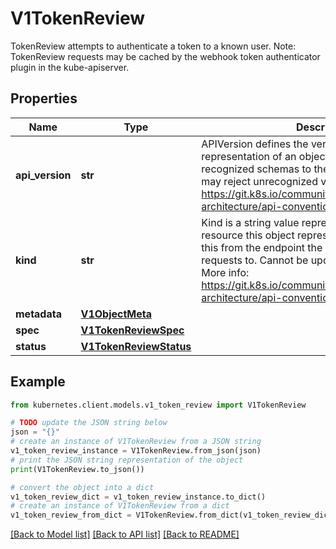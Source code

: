 # V1TokenReview

TokenReview attempts to authenticate a token to a known user. Note: TokenReview requests may be cached by the webhook token authenticator plugin in the kube-apiserver.

## Properties

Name | Type | Description | Notes
------------ | ------------- | ------------- | -------------
**api_version** | **str** | APIVersion defines the versioned schema of this representation of an object. Servers should convert recognized schemas to the latest internal value, and may reject unrecognized values. More info: https://git.k8s.io/community/contributors/devel/sig-architecture/api-conventions.md#resources | [optional] 
**kind** | **str** | Kind is a string value representing the REST resource this object represents. Servers may infer this from the endpoint the kubernetes.client submits requests to. Cannot be updated. In CamelCase. More info: https://git.k8s.io/community/contributors/devel/sig-architecture/api-conventions.md#types-kinds | [optional] 
**metadata** | [**V1ObjectMeta**](V1ObjectMeta.md) |  | [optional] 
**spec** | [**V1TokenReviewSpec**](V1TokenReviewSpec.md) |  | 
**status** | [**V1TokenReviewStatus**](V1TokenReviewStatus.md) |  | [optional] 

## Example

```python
from kubernetes.client.models.v1_token_review import V1TokenReview

# TODO update the JSON string below
json = "{}"
# create an instance of V1TokenReview from a JSON string
v1_token_review_instance = V1TokenReview.from_json(json)
# print the JSON string representation of the object
print(V1TokenReview.to_json())

# convert the object into a dict
v1_token_review_dict = v1_token_review_instance.to_dict()
# create an instance of V1TokenReview from a dict
v1_token_review_from_dict = V1TokenReview.from_dict(v1_token_review_dict)
```
[[Back to Model list]](../README.md#documentation-for-models) [[Back to API list]](../README.md#documentation-for-api-endpoints) [[Back to README]](../README.md)


